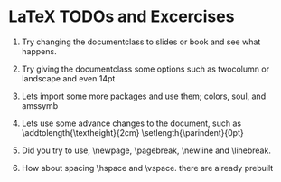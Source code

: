 # LaTeX TODOs and Excercises
1. Try changing the documentclass to slides or book and see what happens.

2. Try giving the documentclass some options such as twocolumn or landscape and even 14pt

3. Lets import some more packages and use them; colors, soul, and amssymb

4. Lets use some advance changes to the document, such as 
\addtolength{\textheight}{2cm}
\setlength{\parindent}{0pt}

5. Did you try to use, \newpage, \pagebreak, \newline and \linebreak.

6. How about spacing \hspace and \vspace. there are already prebuilt 